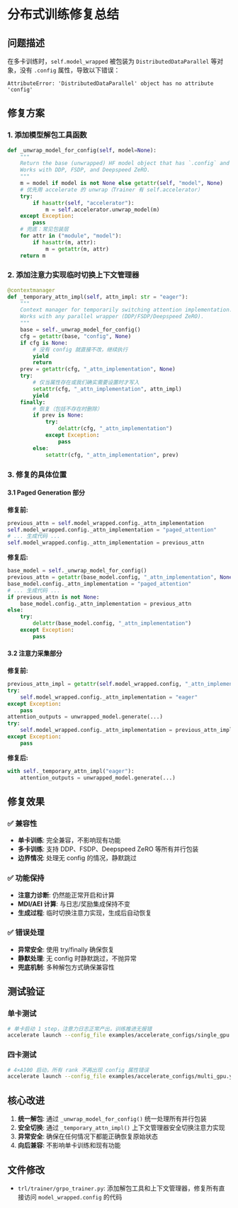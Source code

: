# 分布式训练修复总结

## 问题描述
在多卡训练时，`self.model_wrapped` 被包装为 `DistributedDataParallel` 等对象，没有 `.config` 属性，导致以下错误：
```
AttributeError: 'DistributedDataParallel' object has no attribute 'config'
```

## 修复方案

### 1. 添加模型解包工具函数
```python
def _unwrap_model_for_config(self, model=None):
    """
    Return the base (unwrapped) HF model object that has `.config` and `.generation_config`.
    Works with DDP, FSDP, and Deepspeed ZeRO.
    """
    m = model if model is not None else getattr(self, "model", None)
    # 优先用 accelerate 的 unwrap（Trainer 有 self.accelerator）
    try:
        if hasattr(self, "accelerator"):
            m = self.accelerator.unwrap_model(m)
    except Exception:
        pass
    # 兜底：常见包装层
    for attr in ("module", "model"):
        if hasattr(m, attr):
            m = getattr(m, attr)
    return m
```

### 2. 添加注意力实现临时切换上下文管理器
```python
@contextmanager
def _temporary_attn_impl(self, attn_impl: str = "eager"):
    """
    Context manager for temporarily switching attention implementation.
    Works with any parallel wrapper (DDP/FSDP/Deepspeed ZeRO).
    """
    base = self._unwrap_model_for_config()
    cfg = getattr(base, "config", None)
    if cfg is None:
        # 没有 config 就直接不改，继续执行
        yield
        return
    prev = getattr(cfg, "_attn_implementation", None)
    try:
        # 仅当属性存在或我们确实需要设置时才写入
        setattr(cfg, "_attn_implementation", attn_impl)
        yield
    finally:
        # 恢复（包括不存在时删除）
        if prev is None:
            try:
                delattr(cfg, "_attn_implementation")
            except Exception:
                pass
        else:
            setattr(cfg, "_attn_implementation", prev)
```

### 3. 修复的具体位置

#### 3.1 Paged Generation 部分
**修复前:**
```python
previous_attn = self.model_wrapped.config._attn_implementation
self.model_wrapped.config._attn_implementation = "paged_attention"
# ... 生成代码 ...
self.model_wrapped.config._attn_implementation = previous_attn
```

**修复后:**
```python
base_model = self._unwrap_model_for_config()
previous_attn = getattr(base_model.config, "_attn_implementation", None)
base_model.config._attn_implementation = "paged_attention"
# ... 生成代码 ...
if previous_attn is not None:
    base_model.config._attn_implementation = previous_attn
else:
    try:
        delattr(base_model.config, "_attn_implementation")
    except Exception:
        pass
```

#### 3.2 注意力采集部分
**修复前:**
```python
previous_attn_impl = getattr(self.model_wrapped.config, "_attn_implementation", None)
try:
    self.model_wrapped.config._attn_implementation = "eager"
except Exception:
    pass
attention_outputs = unwrapped_model.generate(...)
try:
    self.model_wrapped.config._attn_implementation = previous_attn_impl
except Exception:
    pass
```

**修复后:**
```python
with self._temporary_attn_impl("eager"):
    attention_outputs = unwrapped_model.generate(...)
```

## 修复效果

### ✅ 兼容性
- **单卡训练**: 完全兼容，不影响现有功能
- **多卡训练**: 支持 DDP、FSDP、Deepspeed ZeRO 等所有并行包装
- **边界情况**: 处理无 config 的情况，静默跳过

### ✅ 功能保持
- **注意力诊断**: 仍然能正常开启和计算
- **MDI/AEI 计算**: 与日志/奖励集成保持不变
- **生成过程**: 临时切换注意力实现，生成后自动恢复

### ✅ 错误处理
- **异常安全**: 使用 try/finally 确保恢复
- **静默处理**: 无 config 时静默跳过，不抛异常
- **兜底机制**: 多种解包方式确保兼容性

## 测试验证

### 单卡测试
```bash
# 单卡启动 1 step，注意力日志正常产出，训练推进无报错
accelerate launch --config_file examples/accelerate_configs/single_gpu.yaml examples/scripts/grpo_vlm.py ...
```

### 四卡测试
```bash
# 4×A100 启动，所有 rank 不再出现 config 属性错误
accelerate launch --config_file examples/accelerate_configs/multi_gpu.yaml examples/scripts/grpo_vlm.py ...
```

## 核心改进

1. **统一解包**: 通过 `_unwrap_model_for_config()` 统一处理所有并行包装
2. **安全切换**: 通过 `_temporary_attn_impl()` 上下文管理器安全切换注意力实现
3. **异常安全**: 确保在任何情况下都能正确恢复原始状态
4. **向后兼容**: 不影响单卡训练和现有功能

## 文件修改
- `trl/trainer/grpo_trainer.py`: 添加解包工具和上下文管理器，修复所有直接访问 `model_wrapped.config` 的代码
